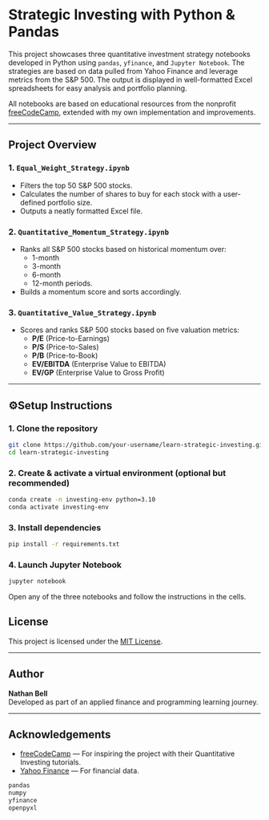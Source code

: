 # Strategic Investing with Python & Pandas

This project showcases three quantitative investment strategy notebooks developed in Python using `pandas`, `yfinance`, and `Jupyter Notebook`. The strategies are based on data pulled from Yahoo Finance and leverage metrics from the S&P 500. The output is displayed in well-formatted Excel spreadsheets for easy analysis and portfolio planning.

All notebooks are based on educational resources from the nonprofit [freeCodeCamp](https://www.freecodecamp.org/), extended with my own implementation and improvements.

---

## Project Overview

### 1. `Equal_Weight_Strategy.ipynb`
- Filters the top 50 S&P 500 stocks.
- Calculates the number of shares to buy for each stock with a user-defined portfolio size.
- Outputs a neatly formatted Excel file.

### 2. `Quantitative_Momentum_Strategy.ipynb`
- Ranks all S&P 500 stocks based on historical momentum over:
  - 1-month
  - 3-month
  - 6-month
  - 12-month periods.
- Builds a momentum score and sorts accordingly.

### 3. `Quantitative_Value_Strategy.ipynb`
- Scores and ranks S&P 500 stocks based on five valuation metrics:
  - **P/E** (Price-to-Earnings)
  - **P/S** (Price-to-Sales)
  - **P/B** (Price-to-Book)
  - **EV/EBITDA** (Enterprise Value to EBITDA)
  - **EV/GP** (Enterprise Value to Gross Profit)

---

## ⚙Setup Instructions

### 1. Clone the repository

```bash
git clone https://github.com/your-username/learn-strategic-investing.git
cd learn-strategic-investing
```

### 2. Create & activate a virtual environment (optional but recommended)

```bash
conda create -n investing-env python=3.10
conda activate investing-env
```

### 3. Install dependencies

```bash
pip install -r requirements.txt
```

### 4. Launch Jupyter Notebook

```bash
jupyter notebook
```

Open any of the three notebooks and follow the instructions in the cells.

## License

This project is licensed under the [MIT License](LICENSE).

---

## Author

**Nathan Bell**  
Developed as part of an applied finance and programming learning journey.

---

## Acknowledgements

- [freeCodeCamp](https://www.freecodecamp.org/) — For inspiring the project with their Quantitative Investing tutorials.
- [Yahoo Finance](https://finance.yahoo.com/) — For financial data.

```txt
pandas
numpy
yfinance
openpyxl

